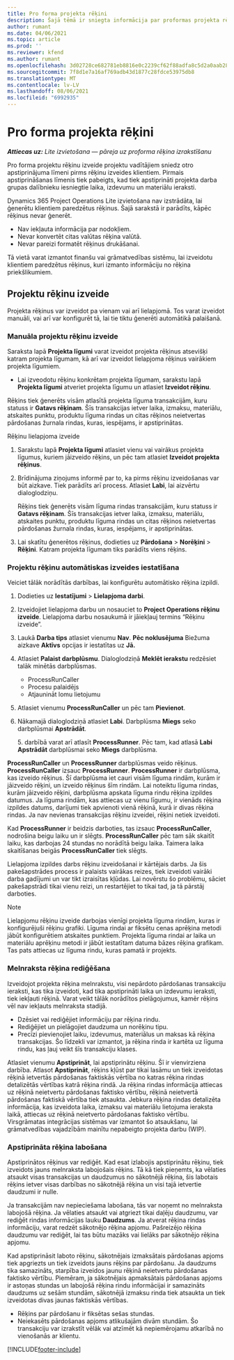 ```yaml
---
title: Pro forma projekta rēķini
description: Šajā tēmā ir sniegta informācija par proformas projekta rēķiniem programmā Project Operations.
author: rumant
ms.date: 04/06/2021
ms.topic: article
ms.prod: ''
ms.reviewer: kfend
ms.author: rumant
ms.openlocfilehash: 3d02728ce682781eb8816e0c2239cf62f88adfa8c5d2a0aab280be053c2a5ae6
ms.sourcegitcommit: 7f8d1e7a16af769adb43d1877c28fdce53975db8
ms.translationtype: MT
ms.contentlocale: lv-LV
ms.lasthandoff: 08/06/2021
ms.locfileid: "6992935"
---
```

# <a name="proforma-project-pnvoices"></a>Pro forma projekta rēķini

_**Attiecas uz:** Lite izvietošana — pāreja uz proforma rēķina izrakstīšanu_

Pro forma projektu rēķinu izveide projektu vadītājiem sniedz otro apstiprinājuma līmeni pirms rēķinu izveides klientiem. Pirmais apstiprināšanas līmenis tiek pabeigts, kad tiek apstiprināti projekta darba grupas dalībnieku iesniegtie laika, izdevumu un materiālu ieraksti.

Dynamics 365 Project Operations Lite izvietošana nav izstrādāta, lai ģenerētu klientiem paredzētus rēķinus. Šajā sarakstā ir parādīts, kāpēc rēķinus nevar ģenerēt.

- Nav iekļauta informācija par nodokļiem.
- Nevar konvertēt citas valūtas rēķina valūtā.
- Nevar pareizi formatēt rēķinus drukāšanai.

Tā vietā varat izmantot finanšu vai grāmatvedības sistēmu, lai izveidotu klientiem paredzētus rēķinus, kuri izmanto informāciju no rēķina priekšlikumiem.

## <a name="creating-project-invoices"></a>Projektu rēķinu izveide

Projekta rēķinus var izveidot pa vienam vai arī lielapjomā. Tos varat izveidot manuāli, vai arī var konfigurēt tā, lai tie tiktu ģenerēti automātikā palaišanā.

### <a name="manually-create-project-invoices"></a>Manuāla projektu rēķinu izveide 

Saraksta lapā **Projekta līgumi** varat izveidot projekta rēķinus atsevišķi katram projekta līgumam, kā arī var izveidot lielapjoma rēķinus vairākiem projekta līgumiem.

   - Lai izveodotu rēķinu konkrētam projekta līgumam, sarakstu lapā **Projekta līgumi** atveriet projekta līgumu un atlasiet **Izveidot rēķinu**.

   Rēķins tiek ģenerēts visām atlasītā projekta līguma transakcijām, kuru statuss ir **Gatavs rēķinam**. Šīs transakcijas ietver laika, izmaksu, materiālu, atskaites punktu, produktu līguma rindas un citas rēķinos neietvertas pārdošanas žurnala rindas, kuras, iespējams, ir apstiprinātas.

Rēķinu lielapjoma izveide

1. Sarakstu lapā **Projekta līgumi** atlasiet vienu vai vairākus projekta līgumus, kuriem jāizveido rēķins, un pēc tam atlasiet **Izveidot projekta rēķinus**.
2. Brīdinājuma ziņojums informē par to, ka pirms rēķinu izveidošanas var būt aizkave. Tiek parādīts arī process. Atlasiet **Labi**, lai aizvērtu dialoglodziņu.

   Rēķins tiek ģenerēts visām līguma rindas transakcijām, kuru statuss ir **Gatavs rēķinam**. Šīs transakcijas ietver laika, izmaksu, materiālu, atskaites punktu, produktu līguma rindas un citas rēķinos neietvertas pārdošanas žurnala rindas, kuras, iespējams, ir apstiprinātas.

3. Lai skatītu ģenerētos rēķinus, dodieties uz **Pārdošana** \> **Norēķini** \> **Rēķini**. Katram projekta līgumam tiks parādīts viens rēķins.

### <a name="set-up-automated-creation-of-project-invoices"></a>Projektu rēķinu automātiskas izveides iestatīšana 

Veiciet tālāk norādītās darbības, lai konfigurētu automātisko rēķina izpildi.

1. Dodieties uz **Iestatījumi** \> **Lielapjoma darbi**.
2. Izveidojiet lielapjoma darbu un nosauciet to **Project Operations rēķinu izveide**. Lielapjoma darbu nosaukumā ir jāiekļauj termins “Rēķinu izveide”.
3. Laukā **Darba tips** atlasiet vienumu **Nav**. **Pēc noklusējuma** Biežuma aizkave **Aktīvs** opcijas ir iestatītas uz **Jā.**
4. Atlasiet **Palaist darbplūsmu**. Dialoglodziņā **Meklēt ierakstu** redzēsiet talāk minētās darbplūsmas.

    - ProcessRunCaller
    - Procesu palaidējs
    - Atjaunināt lomu lietojumu

5. Atlasiet vienumu **ProcessRunCaller** un pēc tam **Pievienot**.
6. Nākamajā dialoglodziņā atlasiet **Labi**. Darbplūsma **Miegs** seko darbplūsmai **Apstrādāt**.

    5. darbībā varat arī atlasīt **ProcessRunner**. Pēc tam, kad atlasā **Labi** **Apstrādāt** darbplūsmai seko **Miegs** darbplūsma.

**ProcessRunCaller** un **ProcessRunner** darbplūsmas veido rēķinus. **ProcessRunCaller** izsauc **ProcessRunner**. **ProcessRunner** ir darbplūsma, kas izveido rēķinus. Šī darbplūsma iet cauri visām līguma rindām, kurām ir jāizveido rēķini, un izveido rēķinus šīm rindām. Lai noteiktu līguma rindas, kurām jāizveido rēķini, darbplūsma apskata līguma rindu rēķina izpildes datumus. Ja līguma rindām, kas attiecas uz vienu līgumu, ir vienāds rēķina izpildes datums, darījumi tiek apvienoti vienā rēķinā, kurā ir divas rēķina rindas. Ja nav nevienas transakcijas rēķinu izveidei, rēķini netiek izveidoti.

Kad **ProcessRunner** ir beidzis darboties, tas izsauc **ProcessRunCaller**, nodrošina beigu laiku un ir slēgts. **ProcessRunCaller** pēc tam sāk skaitīt laiku, kas darbojas 24 stundas no norādītā beigu laika. Taimera laika skaitīšanas beigās **ProcessRunCaller** tiek slēgts.

Lielapjoma izpildes darbs rēķinu izveidošanai ir kārtējais darbs. Ja šis pakešapstrādes process ir palaists vairākas reizes, tiek izveidoti vairāki darba gadījumi un var tikt izraisītas kļūdas. Lai novērstu šo problēmu, sāciet pakešapstrādi tikai vienu reizi, un restartējiet to tikai tad, ja tā pārstāj darboties.

> [!NOTE]
> Lielapjomu rēķinu izveide darbojas vienīgi projekta līguma rindām, kuras ir konfigurējuši rēķinu grafiki. Līguma rindai ar fiksētu cenas aprēķina metodi jābūt konfigurētiem atskaites punktiem. Projekta līguma rindai ar laika un materiālu aprēķinu metodi ir jābūt iestatītam datuma bāzes rēķina grafikam. Tas pats attiecas uz līguma rindu, kuras pamatā ir projekts.      
 
### <a name="edit-a-draft-invoice"></a>Melnraksta rēķina rediģēšana

Izveidojot projekta rēķina melnrakstu, visi nepārdoto pārdošanas transakciju ieraksti, kas tika izveidoti, kad tika apstiprināti laika un izdevumu ieraksti, tiek iekļauti rēķinā. Varat veikt tālāk norādītos pielāgojumus, kamēr rēķins vēl nav iekļauts melnraksta stadijā.

- Dzēsiet vai rediģējiet informāciju par rēķina rindu.
- Rediģējiet un pielāgojiet daudzuma un norēķinu tipu.
- Precīzi pievienojiet laiku, izdevumus, materiālus un maksas kā rēķina transakcijas. Šo līdzekli var izmantot, ja rēķina rinda ir kartēta uz līguma rindu, kas ļauj veikt šīs transakciju klases.

Atlasiet vienumu **Apstiprināt**, lai apstiprinātu rēķinu. Šī ir vienvirziena darbība. Atlasot **Apstiprināt**, rēķins kļūst par tikai lasāmu un tiek izveidotas rēķinā ietvertās pārdošanas faktiskās vērtība no katras rēķina rindas detalizētās vērtības katrā rēķina rindā. Ja rēķina rindas informācija attiecas uz rēķinā neietvertu pārdošanas faktisko vērtību, rēķinā neietvertā pārdošanas faktiskā vērtība tiek atsaukta. Jebkura rēķina rindas detalizēta informācija, kas izveidota laika, izmaksu vai materiālu lietojuma ieraksta laikā, attiecas uz rēķinā neietverto pārdošanas faktisko vērtību. Virsgrāmatas integrācijas sistēmas var izmantot šo atsaukšanu, lai grāmatvedības vajadzībām mainītu nepabeigto projekta darbu (WIP).

### <a name="correct-a-confirmed-invoice"></a>Apstiprināta rēķina labošana

Apstiprinātos rēķinus var rediģēt. Kad esat izlabojis apstiprinātu rēķinu, tiek izveidots jauns melnraksta labojošais rēķins. Tā kā tiek pieņemts, ka vēlaties atsaukt visas transakcijas un daudzumus no sākotnējā rēķina, šis labotais rēķins ietver visas darbības no sākotnējā rēķina un visi tajā ietvertie daudzumi ir nulle.

Ja transakcijām nav nepieciešama labošana, tās var noņemt no melnraksta labojošā rēķina. Ja vēlaties atsaukt vai atgriezt tikai daļēju daudzumu, var rediģēt rindas informācijas lauku **Daudzums**. Ja atverat rēķina rindas informāciju, varat redzēt sākotnējo rēķina apjomu. Pašreizējo rēķina daudzumu var rediģēt, lai tas būtu mazāks vai lielāks par sākotnējo rēķina apjomu.

Kad apstiprināsit laboto rēķinu, sākotnējais izmaksātais pārdošanas apjoms tiek apgriezts un tiek izveidots jauns rēķins par pārdošanu. Ja daudzums tika samazināts, starpība izveidos jaunu rēķinā neietvertu pārdošanas faktisko vērtību. Piemēram, ja sākotnējais apmaksātais pārdošanas apjoms ir astoņas stundas un labojošā rēķina rindu informācijai ir samazināts daudzums uz sešām stundām, sākotnējā izmaksu rinda tiek atsaukta un tiek izveidotas divas jaunas faktiskās vērtības.

- Rēķins par pārdošanu ir fiksētas sešas stundas.
- Neiekasēts pārdošanas apjoms atlikušajām divām stundām. Šo transakciju var izrakstīt vēlāk vai atzīmēt kā nepiemērojamu atkarībā no vienošanās ar klientu.



[!INCLUDE[footer-include](../../includes/footer-banner.md)]
